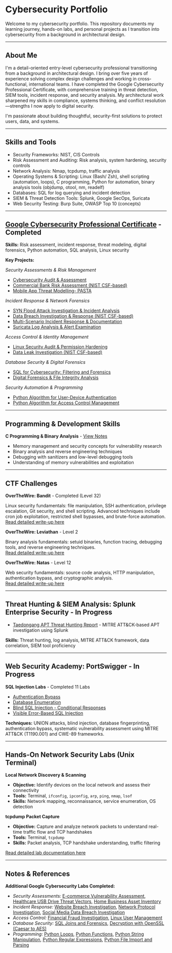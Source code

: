 # Cybersecurity Portfolio

Welcome to my cybersecurity portfolio. This repository documents my learning journey, hands-on labs, and personal projects as I transition into cybersecurity from a background in architectural design.

---

## About Me

I'm a detail-oriented entry-level cybersecurity professional transitioning from a background in architectural design. I bring over five years of experience solving complex design challenges and working in cross-functional, international teams. I have completed the Google Cybersecurity Professional Certificate, with comprehensive training in threat detection, SIEM tools, incident response, and security analysis. My architectural work sharpened my skills in compliance, systems thinking, and conflict resolution—strengths I now apply to digital security.

I'm passionate about building thoughtful, security-first solutions to protect users, data, and systems.

---

## Skills and Tools
- Security Frameworks: NIST, CIS Controls  
- Risk Assessment and Auditing: Risk analysis, system hardening, security controls
- Network Analysis: Nmap, tcpdump, traffic analysis  
- Operating Systems & Scripting: Linux (Bash/ Zsh), shell scripting (automation, loops), C programming, Python for automation, binary analysis tools (objdump, otool, nm, readelf)
- Databases: SQL for log querying and incident detection
- SIEM & Threat Detection Tools: Splunk, Google SecOps, Suricata
- Web Security Testing: Burp Suite, OWASP Top 10 (concepts)

---

## [Google Cybersecurity Professional Certificate](https://www.coursera.org/professional-certificates/google-cybersecurity) - Completed

**Skills:** Risk assessment, incident response, threat modeling, digital forensics, Python automation, SQL analysis, Linux security

**Key Projects:**

*Security Assessments & Risk Management*
- [Cybersecurity Audit & Assessment](/Projects-Google-cybersecurity-professional-certificate/01-cybersecurity-audit.md)
- [Commercial Bank Risk Assessment (NIST CSF-based)](/Projects-Google-cybersecurity-professional-certificate/12-nist-csf-risk-assessment.md)
- [Mobile App Threat Modelling- PASTA](/Projects-Google-cybersecurity-professional-certificate/19-threat-modelling-PASTA.md)

*Incident Response & Network Forensics*
- [SYN Flood Attack Investigation & Incident Analysis](/Projects-Google-cybersecurity-professional-certificate/03-syn-flood-incident-report.md)
- [Data Breach Investigation & Response (NIST CSF-based)](/Projects-Google-cybersecurity-professional-certificate/06-nist-csf-incident-report.md)
- [Multi-Scenario Incident Response & Documentation](/Projects-Google-cybersecurity-professional-certificate/20-incident-response.md)
- [Suricata Log Analysis & Alert Examination](/Projects-Google-cybersecurity-professional-certificate/21-suricata-alert-analysis.md)

*Access Control & Identity Management*
- [Linux Security Audit & Permission Hardening](/Projects-Google-cybersecurity-professional-certificate/07-linux-authorization-permission-hardening.md)
- [Data Leak Investigation (NIST CSF-based)](/Projects-Google-cybersecurity-professional-certificate/13-nist-csf-data-handling.md)

*Database Security & Digital Forensics*
- [SQL for Cybersecurity: Filtering and Forensics](/Projects-Google-cybersecurity-professional-certificate/09-sql-filtering.md)
- [Digital Forensics & File Integrity Analysis](/Projects-Google-cybersecurity-professional-certificate/15-hash-detect-tampering.md)

*Security Automation & Programming*
- [Python Algorithm for User-Device Authentication](/Projects-Google-cybersecurity-professional-certificate/25-python-algorithm.md)
- [Python Algorithm for Access Control Management](/Projects-Google-cybersecurity-professional-certificate/28-python-algorithm2.md)

---

## Programming & Development Skills

**C Programming & Binary Analysis** - [View Notes](c-notes.md)
- Memory management and security concepts for vulnerability research
- Binary analysis and reverse engineering techniques
- Debugging with sanitizers and low-level debugging tools
- Understanding of memory vulnerabilities and exploitation

---

## CTF Challenges

**OverTheWire: Bandit** - Completed (Level 32)

Linux security fundamentals: file manipulation, SSH authentication, privilege escalation, Git security, and shell scripting. Advanced techniques include cron job exploitation, restricted shell bypasses, and brute-force automation.  
[Read detailed write-up here](/CTF/ctf-otw-bandit.md)

**OverTheWire: Leviathan** - Level 2

Binary analysis fundamentals: setuid binaries, function tracing, debugging tools, and reverse engineering techniques.  
[Read detailed write-up here](/CTF/ctf-otw-leviathan.md)

**OverTheWire: Natas** - Level 12

Web security fundamentals: source code analysis, HTTP manipulation, authentication bypass, and cryptographic analysis.  
[Read detailed write-up here](/CTF/ctf-otw-natas.md)

---

## Threat Hunting & SIEM Analysis: Splunk Enterprise Security  - In Progress

- [Taedongang APT Threat Hunting Report](/Splunk-bots-threat-hunting/report-taedonggang-apt.md) - MITRE ATT&CK-based APT investigation using Splunk

**Skills:** Threat hunting, log analysis, MITRE ATT&CK framework, data correlation, SIEM tool proficiency

---

## Web Security Academy: PortSwigger - In Progress

**SQL Injection Labs** - Completed 11 Labs
- [Authentication Bypass](/PortSwigger-web-security-academy/SQL-injection/02-sqli-login-bypass.md)
- [Database Enumeration](/PortSwigger-web-security-academy/SQL-injection/08-sqli-list-contents.md)
- [Blind SQL Injection - Conditional Responses](/PortSwigger-web-security-academy/SQL-injection/09-blind-sqli-conditional-responses.md)
- [Visible Error-Based SQL Injection](/PortSwigger-web-security-academy/SQL-injection/11-visible-error-based-sqli.md)

**Techniques:** UNION attacks, blind injection, database fingerprinting, authentication bypass, systematic vulnerability assessment using MITRE ATT&CK (T1190.001) and CWE-89 frameworks.

---

## Hands-On Network Security Labs (Unix Terminal)

**Local Network Discovery & Scanning**
- **Objective:** Identify devices on the local network and assess their connectivity
- **Tools:** Terminal, `ifconfig`, `ipconfig`, `arp`, `ping`, `nmap`, `lsof`
- **Skills:** Network mapping, reconnaissance, service enumeration, OS detection

**tcpdump Packet Capture**
- **Objective:** Capture and analyze network packets to understand real-time traffic flow and TCP handshakes
- **Tools:** Terminal, `tcpdump`
- **Skills:** Packet analysis, TCP handshake understanding, traffic filtering

[Read detailed lab documentation here](/hands-on-network-security-labs.md)

---

## Notes & References

**Additional Google Cybersecurity Labs Completed:**
- *Security Assessments:* [E-commerce Vulnerability Assessment](/Projects-Google-cybersecurity-professional-certificate/17-vulnerability-assessement.md), [Healthcare USB Drive Threat Vectors](/Projects-Google-cybersecurity-professional-certificate/18-usb-threat-vectors-risk-analysis.md), [Home Business Asset Inventory](/Projects-Google-cybersecurity-professional-certificate/11-asset-management.md)
- *Incident Response:* [Website Breach Investigation](/Projects-Google-cybersecurity-professional-certificate/04-os-hardening-brute-force.md), [Network Protocol Investigation](/Projects-Google-cybersecurity-professional-certificate/02-dns-icmp-traffic-analysis.md), [Social Media Data Breach Investigation](/Projects-Google-cybersecurity-professional-certificate/05-incident-response-network-hardening.md)  
- *Access Control:* [Financial Fraud Investigation](/Projects-Google-cybersecurity-professional-certificate/16-AAA-small-business.md), [Linux User Management](/Projects-Google-cybersecurity-professional-certificate/08-linux-user-management-access-control.md)
- *Database Security:* [SQL Joins and Forensics](/Projects-Google-cybersecurity-professional-certificate/10-sql-joins.md), [Decryption with OpenSSL (Caesar to AES)](/Projects-Google-cybersecurity-professional-certificate/14-decryption-cipher.md)
- *Programming:* [Python Loops](/Projects-Google-cybersecurity-professional-certificate/22-python-loops.md), [Python Functions](/Projects-Google-cybersecurity-professional-certificate/23-python-function.md), [Python String Manipulation](/Projects-Google-cybersecurity-professional-certificate/24-python-strings.md), [Python Regular Expressions](/Projects-Google-cybersecurity-professional-certificate/26-python-regular-expressions.md), [Python File Import and Parsing](/Projects-Google-cybersecurity-professional-certificate/27-python-import-parse-files.md)
